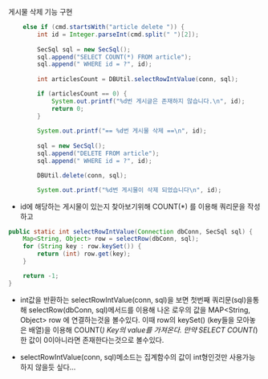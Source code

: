 게시물 삭제 기능 구현

```java
	else if (cmd.startsWith("article delete ")) {
		int id = Integer.parseInt(cmd.split(" ")[2]);	
		
        SecSql sql = new SecSql();
		sql.append("SELECT COUNT(*) FROM article");			
		sql.append(" WHERE id = ?", id);
		
		int articlesCount = DBUtil.selectRowIntValue(conn, sql);

		if (articlesCount == 0) {
			System.out.printf("%d번 게시글은 존재하지 않습니다.\n", id);
			return 0;
		}
		
		System.out.printf("== %d번 게시물 삭제 ==\n", id);
		
		sql = new SecSql();
		sql.append("DELETE FROM article");			
		sql.append(" WHERE id = ?", id);

		DBUtil.delete(conn, sql);

		System.out.printf("%d번 게시물이 삭제 되었습니다\n", id);
```

- id에 해당하는 게시물이 있는지 찾아보기위해  COUNT(*) 를 이용해 쿼리문을 작성 하고

```java
public static int selectRowIntValue(Connection dbConn, SecSql sql) {
	Map<String, Object> row = selectRow(dbConn, sql);
	for (String key : row.keySet()) {
		return (int) row.get(key);
	}

	return -1;
}
```

- int값을 반환하는 selectRowIntValue(conn, sql)을 보면 첫번째 쿼리문(sql)을통해  selectRow(dbConn, sql)메서드를 이용해 나온 로우의 값을  MAP<String, Object> row 에 연결하는것을 볼수있다. 이때 row의 keySet() (key들을 모아놓은 배열)을 이용해 COUNT(*) Key의 value를 가져온다. 만약 SELECT COUNT(*)한 값이 0이아니라면 존재한다는것으로 볼수있다.

- selectRowIntValue(conn, sql)메소드는 집계함수의 값이 int형인것만 사용가능하지 않을듯 싶다... 

  